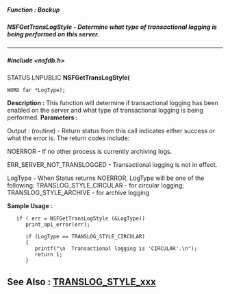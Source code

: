##### Function : Backup
##### NSFGetTransLogStyle - Determine what type of transactional logging is being performed on this server.
---
##### #include <nsfdb.h>
STATUS LNPUBLIC **NSFGetTransLogStyle(**

	WORD far *LogType);
**Description :**
This function will determine if transactional logging has been enabled on the 
server and what type of transactional logging is being performed.
**Parameters :**

Output :
(routine)  -  Return status from this call indicates either success or what the error is. The return codes include:

NOERROR - If no other process is currently archiving logs.

ERR_SERVER_NOT_TRANSLOGGED - Transactional logging is not in effect.


LogType  -  When Status returns NOERROR, LogType will be one of the following: TRANSLOG_STYLE_CIRCULAR - for circular logging;  TRANSLOG_STYLE_ARCHIVE - for archive logging

**Sample Usage :**
```
   if ( err = NSFGetTransLogStyle (&LogType))
      print_api_error(err);

      if (LogType == TRANSLOG_STYLE_CIRCULAR)
      {
         printf("\n  Transactional logging is 'CIRCULAR'.\n");
         return 1;
      }

```
**See Also :**
[TRANSLOG_STYLE_xxx](D:/md_files/TRANSLOG_STYLE_xxx.md)
---
